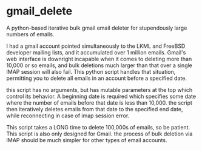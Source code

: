 # gmail_delete
A python-based iterative bulk gmail email deleter for stupendously large numbers of emails.

I had a gmail account pointed simultaneously to the LKML and FreeBSD developer mailing lists, and it accumulated over 1 million emails. Gmail's web interface is downright incapable when it comes to deleting more than 10,000 or so emails, and bulk deletions much larger than that over a single IMAP session will also fail. This python script handles that situation, permitting you to delete all emails in an account before a specified date.

this script has no arguments, but has mutable parameters at the top which control its behavior. A beginning date is required which specifies some date where the number of emails before that date is less than 10,000. the script then iteratively deletes emails from that date to the specified end date, while reconnecting in case of imap session error. 

This script takes a LONG time to delete 100,000s of emails, so be patient. This script is also only designed for Gmail. the process of bulk deletion via IMAP should be much simpler for other types of email accounts.
